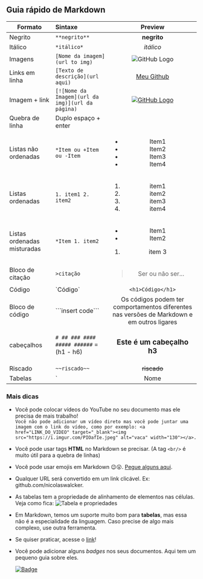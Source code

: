 ## Guia rápido de Markdown

| Formato | Sintaxe | Preview |
|------|:-----|:-----:|
| Negrito | `**negrito**` | **negrito** |
| Itálico | `*itálico*` | *itálico* |
| Imagens | `[Nome da imagem](url to img)` | ![GitHub Logo](https://icon-icons.com/icons2/936/PNG/72/github-logo_icon-icons.com_73546.png) |
| Links em linha| `[Texto de descrição](url aqui)` | [Meu Github](https://github.com/nicolaswalcker)|
| Imagem + link | `[![Nome da Imagem](url da img)](url da página)` | [![GitHub Logo](https://icon-icons.com/icons2/936/PNG/72/github-logo_icon-icons.com_73546.png)](https://github.com/nicolaswalcker) |
| Quebra de linha | Duplo espaço + enter | 
| Listas não ordenadas | `*Item ou +Item ou -Item`|<ul><li>Item1</li><li>Item2</li><li>Item3</li><li>Item4</li></ul>|
| Listas ordenadas | `1. item1 2. item2`|<ol><li>item1</li><li>item2</li><li>item3</li><li>item4</li></ol>|
| Listas ordenadas misturadas| `*Item 1. item2`|<ul><li>Item1</li><li>Item2</li></ul><ol><li>item 3</li></ol>|
| Bloco de citação | `>citação` | <blockquote>Ser ou não ser...</blockquote> |
| Código | \`Código\` | `<h1>Código</h1>` |
| Bloco de código | \`\`\`insert code\`\`\` |Os códigos podem ter comportamentos diferentes nas versões de Markdown e em outros ligares|
| cabeçalhos | `# ## ### #### ##### ######` = (h1 - h6) | <h3>Este é um cabeçalho h3</h3> |
| Riscado | `~~riscado~~` | ~~riscado~~ |
| Tabelas | `| Nome | preço | estoque | | ---------- |: -------------: | ------: | | Produto1 | R$10,00 | 5 unidades |`| ![Tabela](https://i.imgur.com/9YS6Zm2.png) |

### Mais dicas

* Você pode colocar vídeos do YouTube no seu documento mas ele precisa de mais trabalho!  
  `Você não pode adicionar um vídeo direto mas você pode juntar uma imagem com o link do vídeo, como por exemplo: <a href="LINK_DO_VIDEO" target="_blank"><img src="https://i.imgur.com/PIOafIe.jpeg" alt="vaca" width="130"></a>.`
* Você pode usar tags **HTML** no Markdown se precisar. (A tag `<br/>` é muito útil para a quebra de linhas)
* Você pode usar emojis em Markdown 😉😮. [Pegue alguns aqui](https://emojipedia.org/).
* Qualquer URL será convertido em um link clicável. Ex: github.com/nicolaswalcker.
* As tabelas tem a propriedade de alinhamento de elementos nas células. Veja como fica: ![Tabela e propriedades](https://i.imgur.com/jyJKFO3.png)



* Em Markdown, temos um suporte muito bom para **tabelas**, mas essa não é a especialidade da linguagem. Caso precise de algo mais complexo, use outra ferramenta.
* Se quiser praticar, acesse o [link](https://www.markdowntutorial.com/)!
* Você pode adicionar alguns *badges* nos seus documentos. Aqui tem um pequeno guia sobre eles.
  
  [![Badge](https://img.shields.io/badge/Clique_aqui-%231877F2.svg?&style=flat-square&logo=&logoColor=black&color=9BFF0A)](#)
  





